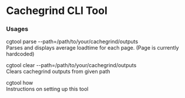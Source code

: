 # Cachegrind CLI Tool
### Usages
cgtool parse --path=/path/to/your/cachegrind/outputs  
Parses and displays average loadtime for each page. (Page is currently hardcoded)

cgtool clear --path=/path/to/your/cachegrind/outputs  
Clears cachegrind outputs from given path

cgtool how  
Instructions on setting up this tool
